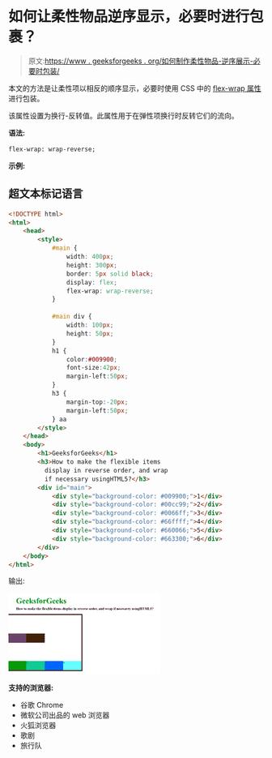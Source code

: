 # 如何让柔性物品逆序显示，必要时进行包裹？

> 原文:[https://www . geeksforgeeks . org/如何制作柔性物品-逆序展示-必要时包装/](https://www.geeksforgeeks.org/how-to-make-the-flexible-items-display-in-reverse-order-and-wrap-if-necesarry/)

本文的方法是让柔性项以相反的顺序显示，必要时使用 CSS 中的 [flex-wrap 属性](https://www.geeksforgeeks.org/css-flex-wrap-property/)进行包装。

该属性设置为换行-反转值。此属性用于在弹性项换行时反转它们的流向。

**语法:**

```html
flex-wrap: wrap-reverse; 
```

**示例:**

## 超文本标记语言

```html
<!DOCTYPE html>
<html>
    <head>
        <style>
            #main {
                width: 400px;
                height: 300px;
                border: 5px solid black;
                display: flex;
                flex-wrap: wrap-reverse;
            }

            #main div {
                width: 100px;
                height: 50px;
            }
            h1 {
                color:#009900;
                font-size:42px;
                margin-left:50px;
            }
            h3 {
                margin-top:-20px;
                margin-left:50px;
            } aa
        </style>
    </head>
    <body>
        <h1>GeeksforGeeks</h1>
        <h3>How to make the flexible items
          display in reverse order, and wrap
          if necessary usingHTML5?</h3>
        <div id="main">
            <div style="background-color: #009900;">1</div>
            <div style="background-color: #00cc99;">2</div>
            <div style="background-color: #0066ff;">3</div>
            <div style="background-color: #66ffff;">4</div>
            <div style="background-color: #660066;">5</div>
            <div style="background-color: #663300;">6</div>
        </div>
    </body>
</html>
```

输出:

![](img/72af6da93d9c2233d068e4274a51a188.png)

**支持的浏览器:**

*   谷歌 Chrome
*   微软公司出品的 web 浏览器
*   火狐浏览器
*   歌剧
*   旅行队